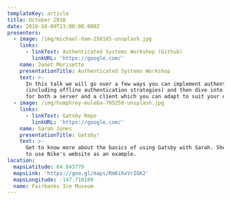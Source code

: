 ```yaml
---
templateKey: article
title: October 2018
date: 2018-10-09T23:00:00.000Z
presenters:
  - image: /img/michael-dam-258165-unsplash.jpg
    links:
      - linkText: Authenticated Systems Workshop (Github)
        linkURL: 'https://google.com/'
    name: Janet Morisette
    presentationTitle: Authenticated Systems Workshop
    text: >-
      In this talk we will go over a few ways you can implement authentication
      (including offline authentication strategies) and then dive into some code
      for both a server and a client which you can adapt to suit your own app.
  - image: /img/humphrey-muleba-795250-unsplash.jpg
    links:
      - linkText: Gatsby Repo
        linkURL: 'https://google.com/'
    name: Sarah Jones
    presentationTitle: Gatsby!
    text: >-
      Get to know more about the basics of using Gatsby with Sarah. She is going
      to use Nike's website as an example.
location:
  mapsLatitude: 64.843779
  mapsLink: 'https://goo.gl/maps/Rm6ihxVrZGK2'
  mapsLongitude: -147.718189
  name: Fairbanks Ice Museum
---
```


